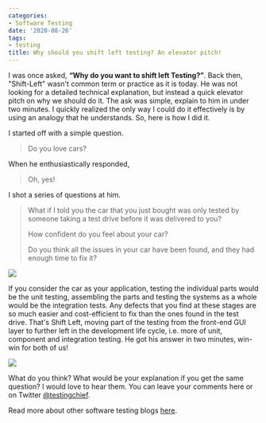 ```yaml
---
categories:
- Software Testing
date: '2020-08-26'
tags:
- testing
title: Why should you shift left testing? An elevator pitch!
---
```


I was once asked, **“Why do you want to shift left Testing?”**. Back then,
"Shift-Left" wasn't common term or practice as it is today. He was not looking
for a detailed technical explanation, but instead a quick elevator pitch on
why we should do it. The ask was simple, explain to him in under two minutes.
I quickly realized the only way I could do it effectively is by using an
analogy that he understands. So, here is how I did it.

I started off with a simple question.

> Do you love cars?

When he enthusiastically responded,

> Oh, yes!

I shot a series of questions at him.

> What if I told you the car that you just bought was only tested by someone
> taking a test drive before it was delivered to you?
>
> How confident do you feel about your car?
>
> Do you think all the issues in your car have been found, and they had enough
> time to fix it?

![](https://testingchief.com/wp-content/uploads/2020/08/shift-left-car-01.png)

If you consider the car as your application, testing the individual parts
would be the unit testing, assembling the parts and testing the systems as a
whole would be the integration tests. Any defects that you find at these
stages are so much easier and cost-efficient to fix than the ones found in the
test drive. That's Shift Left, moving part of the testing from the front-end
GUI layer to further left in the development life cycle, i.e. more of unit,
component and integration testing. He got his answer in two minutes, win-win
for both of us!

![](https://testingchief.com/wp-content/uploads/2020/08/shift-left-car-02.png)

What do you think? What would be your explanation if you get the same
question? I would love to hear them. You can leave your comments here or on
Twitter [@testingchief](https://twitter.com/testingchief).

Read more about other software testing blogs
[here](https://testingchief.com/category/testing/).